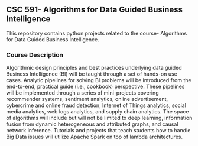 ## CSC 591- Algorithms for Data Guided Business Intelligence
This repository contains python projects related to the course- Algorithms for Data Guided Business Intelligence.

### Course Description
Algorithmic design principles and best practices underlying data guided Business Intelligence (BI) will be taught through a set of hands-on use cases. Analytic pipelines for solving BI problems will be introduced from the end-to-end, practical guide (i.e., cookbook) perspective. These pipelines will be implemented through a series of mini-projects covering recommender systems, sentiment analytics, online advertisement, cybercrime and online fraud detection, Internet of Things analytics, social media analytics, web logs analytics, and supply chain analytics. The space of algorithms will include but will not be limited to deep learning, information fusion from dynamic heterogeneous and attributed graphs, and causal network inference. Tutorials and projects that teach students how to handle Big Data issues will utilize Apache Spark on top of lambda architectures.
